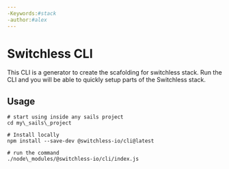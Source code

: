 ```yaml
---
-Keywords:#stack
-author:#alex
---
```

# Switchless CLI
This CLI is a generator to create the scafolding for switchless stack. Run the CLI and you will be able to quickly setup parts of the Switchless stack. 

## Usage

```shell
# start using inside any sails project
cd my\_sails\_project

# Install locally
npm install --save-dev @switchless-io/cli@latest

# run the command
./node\_modules/@switchless-io/cli/index.js

```